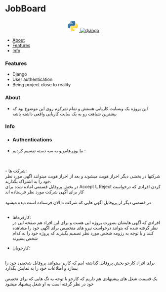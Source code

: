 # JobBoard
 
<p align="center">
<a href="https://www.python.org" target="_blank"> <img src="https://raw.githubusercontent.com/devicons/devicon/master/icons/python/python-original.svg" alt="python" width="40" height="40"/> </a>
<a href="https://www.djangoproject.com/" target="_blank"> <img src="https://user-images.githubusercontent.com/29748439/177030588-a1916efd-384b-439a-9b30-24dd24dd48b6.png" alt="django" width="60" height="40"/> </a> 

</p>

- [About](#about)
- [Features](#features)
- [Info](#info)

### Features
- Django
- User authentication
- Being project close to reality



### About

- این پروژه یک وبسایت کاریابی هستش و تمام تمرکزم روی این موضوع بود که بیشترین شباهت رو به یک سایت کاریابی واقعی داشته باشه


### Info

- ### Authentications
- ما یوزرهامونو به سه دسته تقسیم  کردیم : 
<br>
<br>
- شرکت ها:
<br>
شرکتها در بخشی دیگر احراز هویت میشوند و بعد از احراز هویت میتوانند اگهی مورد نظر خود را به اشتراک بگذارند.
<br>
در بخش پروفایل قسمتی اماده شده برای Accept یا Reject کردن افرادی که درخواست کار برای آگهی شرکت مورد نظر فرستاده اند
<br><br>
در قسمتی دیگر از پروفایل اگهی هایی که شرکت تا الان فرستاده است دیده میشود
<br><br>

- کارفرماها:<br>
افرادی که آگهی هایشان بصورت پروژه ایی هست و برای این افراد هم صفحه ایی در نظر گرفته شده که بتوانند درخواست نیرو های متخصص برای اگهی خود را مشاهده کنند و با توجه به رزومه شخص مورد نظر تصمیم بگینرند که پروژه خود را به کدام شخص بسپرند

- کارجویان:
<br>
برای افراد کارجو بخش پروفایل گذاشته اییم که کاربر میتوانند پروفایل شخصی خود را بسازد و اطلاعات خود را به نمایش بگذارد
<br>
<br>
یک قسمت شغل های پیشنهادی هم داریم که کارجو با توجه به تگ هایی که برای تخصص خود در نظر گرفته است به او شغل پیشنهاد میشود
<br><br>
